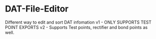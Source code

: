 # DAT-File-Editor
Different way to edit and sort DAT infomation
v1 - ONLY SUPPORTS TEST POINT EXPORTS
v2 - Supports Test points, rectifier and bond points as well. 

